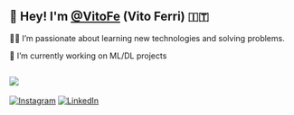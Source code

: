 ## 💫 Hey! I'm [@VitoFe](https://github.com/VitoFe) (Vito Ferri) 🇮🇹

👩‍💻 I’m passionate about learning new technologies and solving problems.

🚀 I’m currently working on ML/DL projects
 
 ![](https://quotes-github-readme.vercel.app/api?type=horizontal&theme=tokyonight)
---

[![Instagram](https://img.shields.io/badge/Instagram-%23E4405F.svg?logo=Instagram&logoColor=white)](https://instagram.com/vito__666) [![LinkedIn](https://img.shields.io/badge/LinkedIn-%230077B5.svg?logo=linkedin&logoColor=white)](https://linkedin.com/in/vitoferri95) 
